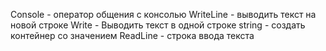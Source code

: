 Console - оператор общения с консолью
WriteLine - выводить текст на новой строке
Write - Выводить текст в одной строке
string - создать контейнер со значением
ReadLine - строка ввода текста